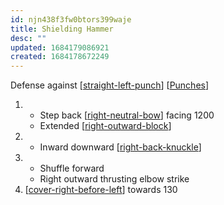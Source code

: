 ```yaml
---
id: njn438f3fw0btors399waje
title: Shielding Hammer
desc: ""
updated: 1684179086921
created: 1684178672249
---
```


Defense against [[straight-left-punch]]
[[Punches]]

1. - Step back [[right-neutral-bow]] facing 1200
   - Extended [[right-outward-block]]
2. - Inward downward [[right-back-knuckle]]
3. - Shuffle forward
   - Right outward thrusting elbow strike
4. [[cover-right-before-left]] towards 130

[//begin]: # "Autogenerated link references for markdown compatibility"
[straight-left-punch]: ../single-techniques/straight-left-punch "Straight Left Punch"
[Punches]: ../web-of-knowledge/punches "Punches 👊"
[right-neutral-bow]: ../single-techniques/right-neutral-bow "Right Neutral Bow"
[right-outward-block]: ../single-techniques/right-outward-block "Right Outward Block"
[right-back-knuckle]: ../single-techniques/right-back-knuckle "Right Back Knuckle"
[cover-right-before-left]: ../single-techniques/cover-right-before-left "Cover Right before Left"
[//end]: # "Autogenerated link references"

